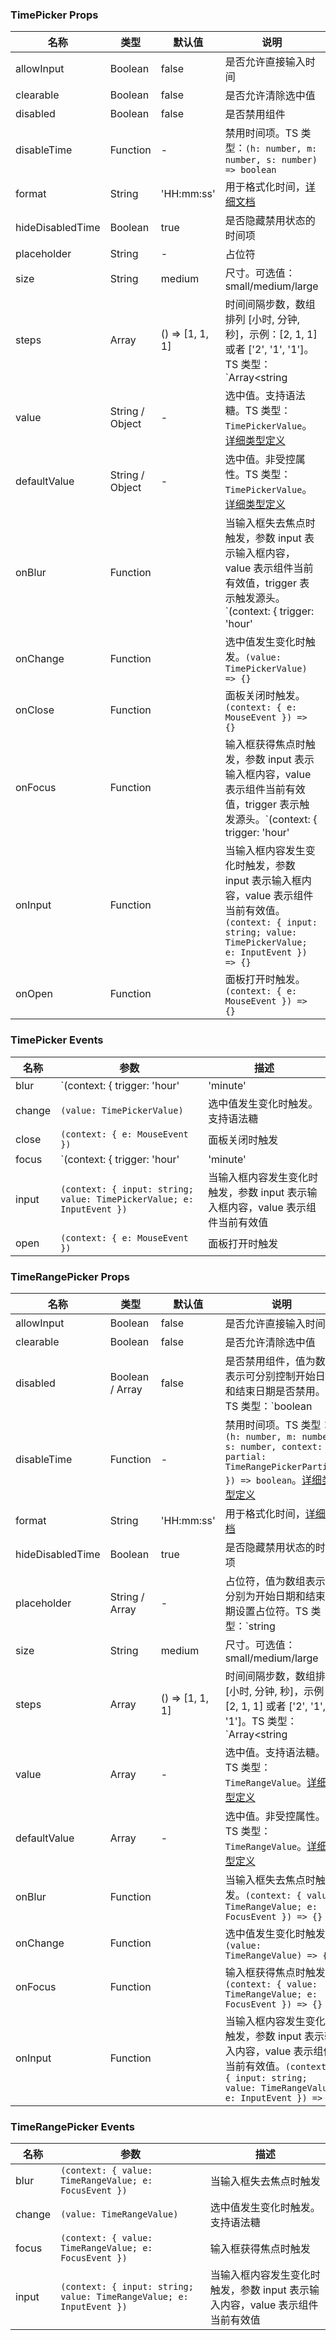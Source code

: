
### TimePicker Props
名称 | 类型 | 默认值 | 说明 | 必传
-- | -- | -- | -- | --
allowInput | Boolean | false | 是否允许直接输入时间 | N
clearable | Boolean | false | 是否允许清除选中值 | N
disabled | Boolean | false | 是否禁用组件 | N
disableTime | Function | - | 禁用时间项。TS 类型：`(h: number, m: number, s: number) => boolean` | N
format | String | 'HH:mm:ss' | 用于格式化时间，[详细文档](https://day.js.org/docs/en/display/format) | N
hideDisabledTime | Boolean | true | 是否隐藏禁用状态的时间项 | N
placeholder | String | - | 占位符 | N
size | String | medium | 尺寸。可选值：small/medium/large | N
steps | Array | () => [1, 1, 1] | 时间间隔步数，数组排列 [小时, 分钟, 秒]，示例：[2, 1, 1] 或者 ['2', '1', '1']。TS 类型：`Array<string | number>` | N
value | String / Object | - | 选中值。支持语法糖。TS 类型：`TimePickerValue`。[详细类型定义](https://github.com/TDesignOteam/tdesign-vue/blob/main/src/time-picker/type.ts) | N
defaultValue | String / Object | - | 选中值。非受控属性。TS 类型：`TimePickerValue`。[详细类型定义](https://github.com/TDesignOteam/tdesign-vue/blob/main/src/time-picker/type.ts) | N
onBlur | Function |  | 当输入框失去焦点时触发，参数 input 表示输入框内容，value 表示组件当前有效值，trigger 表示触发源头。`(context: { trigger: 'hour' | 'minute' | 'second'; input: string; value: TimePickerValue; e: FocusEvent }) => {}` | N
onChange | Function |  | 选中值发生变化时触发。`(value: TimePickerValue) => {}` | N
onClose | Function |  | 面板关闭时触发。`(context: { e: MouseEvent }) => {}` | N
onFocus | Function |  | 输入框获得焦点时触发，参数 input 表示输入框内容，value 表示组件当前有效值，trigger 表示触发源头。`(context: { trigger: 'hour' | 'minute' | 'second'; input: string; value: TimePickerValue; e: FocusEvent }) => {}` | N
onInput | Function |  | 当输入框内容发生变化时触发，参数 input 表示输入框内容，value 表示组件当前有效值。`(context: { input: string; value: TimePickerValue; e: InputEvent }) => {}` | N
onOpen | Function |  | 面板打开时触发。`(context: { e: MouseEvent }) => {}` | N

### TimePicker Events
名称 | 参数 | 描述
-- | -- | --
blur | `(context: { trigger: 'hour' | 'minute' | 'second'; input: string; value: TimePickerValue; e: FocusEvent })` | 当输入框失去焦点时触发，参数 input 表示输入框内容，value 表示组件当前有效值，trigger 表示触发源头
change | `(value: TimePickerValue)` | 选中值发生变化时触发。支持语法糖
close | `(context: { e: MouseEvent })` | 面板关闭时触发
focus | `(context: { trigger: 'hour' | 'minute' | 'second'; input: string; value: TimePickerValue; e: FocusEvent })` | 输入框获得焦点时触发，参数 input 表示输入框内容，value 表示组件当前有效值，trigger 表示触发源头
input | `(context: { input: string; value: TimePickerValue; e: InputEvent })` | 当输入框内容发生变化时触发，参数 input 表示输入框内容，value 表示组件当前有效值
open | `(context: { e: MouseEvent })` | 面板打开时触发


### TimeRangePicker Props
名称 | 类型 | 默认值 | 说明 | 必传
-- | -- | -- | -- | --
allowInput | Boolean | false | 是否允许直接输入时间 | N
clearable | Boolean | false | 是否允许清除选中值 | N
disabled | Boolean / Array | false | 是否禁用组件，值为数组表示可分别控制开始日期和结束日期是否禁用。TS 类型：`boolean | Array<boolean>` | N
disableTime | Function | - | 禁用时间项。TS 类型：`(h: number, m: number, s: number, context: { partial: TimeRangePickerPartial }) => boolean`。[详细类型定义](https://github.com/TDesignOteam/tdesign-vue/blob/main/src/time-picker/type.ts) | N
format | String | 'HH:mm:ss' | 用于格式化时间，[详细文档](https://day.js.org/docs/en/display/format) | N
hideDisabledTime | Boolean | true | 是否隐藏禁用状态的时间项 | N
placeholder | String / Array | - | 占位符，值为数组表示可分别为开始日期和结束日期设置占位符。TS 类型：`string | Array<string>` | N
size | String | medium | 尺寸。可选值：small/medium/large | N
steps | Array | () => [1, 1, 1] | 时间间隔步数，数组排列 [小时, 分钟, 秒]，示例：[2, 1, 1] 或者 ['2', '1', '1']。TS 类型：`Array<string | number>` | N
value | Array | - | 选中值。支持语法糖。TS 类型：`TimeRangeValue`。[详细类型定义](https://github.com/TDesignOteam/tdesign-vue/blob/main/src/time-picker/type.ts) | N
defaultValue | Array | - | 选中值。非受控属性。TS 类型：`TimeRangeValue`。[详细类型定义](https://github.com/TDesignOteam/tdesign-vue/blob/main/src/time-picker/type.ts) | N
onBlur | Function |  | 当输入框失去焦点时触发。`(context: { value: TimeRangeValue; e: FocusEvent }) => {}` | N
onChange | Function |  | 选中值发生变化时触发。`(value: TimeRangeValue) => {}` | N
onFocus | Function |  | 输入框获得焦点时触发。`(context: { value: TimeRangeValue; e: FocusEvent }) => {}` | N
onInput | Function |  | 当输入框内容发生变化时触发，参数 input 表示输入内容，value 表示组件当前有效值。`(context: { input: string; value: TimeRangeValue; e: InputEvent }) => {}` | N

### TimeRangePicker Events
名称 | 参数 | 描述
-- | -- | --
blur | `(context: { value: TimeRangeValue; e: FocusEvent })` | 当输入框失去焦点时触发
change | `(value: TimeRangeValue)` | 选中值发生变化时触发。支持语法糖
focus | `(context: { value: TimeRangeValue; e: FocusEvent })` | 输入框获得焦点时触发
input | `(context: { input: string; value: TimeRangeValue; e: InputEvent })` | 当输入框内容发生变化时触发，参数 input 表示输入内容，value 表示组件当前有效值
